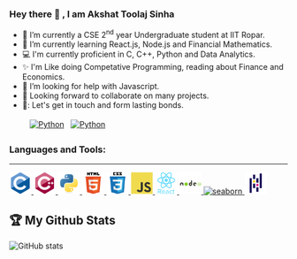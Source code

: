 ### Hey there 👋 , I am Akshat Toolaj Sinha

<!--
**akshat1712/akshat1712** is a ✨ _special_ ✨ repository because its `README.md` (this file) appears on your GitHub profile.

Here are some ideas to get you started:
-->
- 🔭 I’m currently a CSE 2<sup>nd</sup> year Undergraduate student at IIT Ropar.
- 🌱 I’m currently learning React.js, Node.js and Financial Mathematics.
- 💻 I'm currently proficient in C, C++, Python and Data Analytics.
- ✨ I'm Like doing Competative Programming, reading about Finance and Economics.
- 🤔 I’m looking for help with Javascript.
- 👀 Looking forward to collaborate on many projects.
- 🤝: Let's get in touch and form lasting bonds.

&ensp;
&ensp;
&ensp;
<a href="https://www.linkedin.com/in/akshat-toolaj-sinha-0028b2210/" target="_blank" rel="noopener noreferrer"> <img src="https://cdn.exclaimer.com/Handbook%20Images/linkedin-icon_64x64.png" alt="Python" height="40" style="vertical-align:top; margin:4px"></a>
<a href="https://www.instagram.com/akshat_toolaj017/"> <img src="https://cdn.exclaimer.com/Handbook%20Images/instagram-icon_64x64.png" alt="Python" height="40" style="vertical-align:top; margin:4px"></a>


<h3>Languages and Tools:</h3><hr>
<p> 
<a href="https://www.cprogramming.com/" target="_blank"> <img src="https://raw.githubusercontent.com/devicons/devicon/master/icons/c/c-original.svg" alt="c" width="40" height="40"/> </a> 
<a href="https://www.w3schools.com/cpp/" target="_blank"> <img src="https://raw.githubusercontent.com/devicons/devicon/master/icons/cplusplus/cplusplus-original.svg" alt="cplusplus" width="40" height="40"/> </a> 
<a href="https://www.python.org" target="_blank"> <img src="https://raw.githubusercontent.com/devicons/devicon/master/icons/python/python-original.svg" alt="python" width="40" height="40"/> </a> 
<a href="https://www.w3.org/html/" target="_blank"> <img src="https://raw.githubusercontent.com/devicons/devicon/master/icons/html5/html5-original-wordmark.svg" alt="html5" width="40" height="40"/> </a> 
<a href="https://www.w3schools.com/css/" target="_blank"> <img src="https://raw.githubusercontent.com/devicons/devicon/master/icons/css3/css3-original-wordmark.svg" alt="css3" width="40" height="40"/> </a> 
<a href="https://developer.mozilla.org/en-US/docs/Web/JavaScript" target="_blank"> <img src="https://raw.githubusercontent.com/devicons/devicon/master/icons/javascript/javascript-original.svg" alt="javascript" width="40" height="40"/> </a> 
<a href="https://reactjs.org/" target="_blank"> <img src="https://raw.githubusercontent.com/devicons/devicon/master/icons/react/react-original-wordmark.svg" alt="react" width="40" height="40"/> </a>
<a href="https://nodejs.org" target="_blank"> <img src="https://raw.githubusercontent.com/devicons/devicon/master/icons/nodejs/nodejs-original-wordmark.svg" alt="nodejs" width="40" height="40"/> </a>  
<a href="https://seaborn.pydata.org/" target="_blank" rel="noreferrer"> <img src="https://seaborn.pydata.org/_images/logo-mark-lightbg.svg" alt="seaborn" width="40" height="40"/> </a>
<a href="https://pandas.pydata.org/" target="_blank" rel="noreferrer"> <img src="https://raw.githubusercontent.com/devicons/devicon/2ae2a900d2f041da66e950e4d48052658d850630/icons/pandas/pandas-original.svg" alt="pandas" width="40" height="40"/> </a>



## :trophy: My Github Stats <br>
![GitHub stats](https://github-readme-stats.vercel.app/api?username=akshat1712&show_icons=true&theme=highcontrast) <br>
